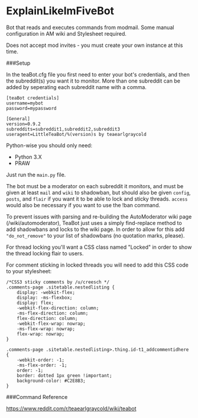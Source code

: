 ExplainLikeImFiveBot
====================

Bot that reads and executes commands from modmail. Some manual configuration in AM wiki and Stylesheet required.

Does not accept mod invites - you must create your own instance at this time.

###Setup

In the teaBot.cfg file you first need to enter your bot's credentials, and then the subreddit(s) you want it to monitor. More than one subreddit can be added by seperating each subreddit name with a comma.

    [teaBot credentials]
    username=mybot
    password=mypassword

    [General]
    version=0.9.2
    subreddits=subreddit1,subreddit2,subreddit3
    useragent=LittleTeaBot/%(version)s by teaearlgraycold
    
Python-wise you should only need:

* Python 3.X
* PRAW

Just run the `main.py` file.
    
The bot must be a moderator on each subreddit it monitors, and must be given at least `mail` and `wiki` to shadowban, but should also be given `config`, `posts`, and `flair` if you want it to be able to lock and sticky threads. `access` would also be necessary if you want to use the !ban command.

To prevent issues with parsing and re-building the AutoModerator wiki page (/wiki/automoderator), TeaBot just uses a simply find-replace method to add shadowbans and locks to the wiki page. In order to allow for this add `"do_not_remove"` to your list of shadowbans (no quotation marks, please).

For thread locking you'll want a CSS class named "Locked" in order to show the thread locking flair to users.

For comment sticking in locked threads you will need to add this CSS code to your stylesheet:

    /*CSS3 sticky comments by /u/creesch */
    .comments-page .sitetable.nestedlisting {
        display: -webkit-flex;
        display: -ms-flexbox;
        display: flex;
        -webkit-flex-direction: column;
        -ms-flex-direction: column;
        flex-direction: column;
        -webkit-flex-wrap: nowrap;
        -ms-flex-wrap: nowrap;
        flex-wrap: nowrap;    
    }

    .comments-page .sitetable.nestedlisting>.thing.id-t1_addcommentidhere
    {
        -webkit-order: -1;
        -ms-flex-order: -1;
        order: -1;
        border: dotted 1px green !important;
        background-color: #C2E8B3;
    }

###Command Reference

https://www.reddit.com/r/teaearlgraycold/wiki/teabot
